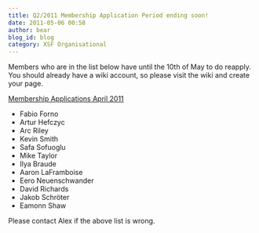 ```yaml
---
title: Q2/2011 Membership Application Period ending soon!
date: 2011-05-06 00:58
author: bear
blog_id: blog
category: XSF Organisational
---
```


Members who are in the list below have until the 10th of May to do reapply. You should already have a wiki account, so please visit the wiki and create your page.

[Membership Applications April 2011](http://wiki.xmpp.org/web/Membership_Applications_April_2011)

-   Fabio Forno
-   Artur Hefczyc
-   Arc Riley
-   Kevin Smith
-   Safa Sofuoglu
-   Mike Taylor
-   Ilya Braude
-   Aaron LaFramboise
-   Eero Neuenschwander
-   David Richards
-   Jakob Schröter
-   Eamonn Shaw

Please contact Alex if the above list is wrong.
